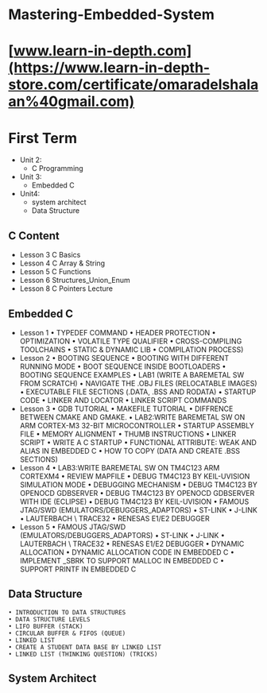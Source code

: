 # Mastering-Embedded-System
# [www.learn-in-depth.com](https://www.learn-in-depth-store.com/certificate/omaradelshalaan%40gmail.com)

# First Term 
- Unit 2: 
	- C Programming
- Unit 3:
	- Embedded C
- Unit4: 
	- system architect 
	- Data Structure
    
   
## C Content
-  Lesson 3 C Basics
-  Lesson 4 C Array & String
-  Lesson 5 C Functions
-  Lesson 6 Structures_Union_Enum
-  Lesson 8 C Pointers Lecture


## Embedded C
-  Lesson 1 
	• TYPEDEF COMMAND
	• HEADER PROTECTION
	• OPTIMIZATION
	• VOLATILE TYPE QUALIFIER
	• CROSS-COMPILING TOOLCHAINS
	• STATIC & DYNAMIC LIB
	• COMPILATION PROCESS)
-  Lesson 2
	• BOOTING SEQUENCE
	• BOOTING WITH DIFFERENT RUNNING MODE
	• BOOT SEQUENCE INSIDE BOOTLOADERS
	• BOOTING SEQUENCE EXAMPLES
	• LAB1 (WRITE A BAREMETAL SW FROM SCRATCH)
	• NAVIGATE THE .OBJ FILES (RELOCATABLE IMAGES)
	• EXECUTABLE FILE SECTIONS (.DATA, .BSS AND RODATA)
	• STARTUP CODE
	• LINKER AND LOCATOR
	• LINKER SCRIPT COMMANDS
-  Lesson 3
	• GDB TUTORIAL
	• MAKEFILE TUTORIAL
	• DIFFRENCE BETWEEN CMAKE AND GMAKE.
	• LAB2:WRITE BAREMETAL SW ON ARM CORTEX-M3 32-BIT MICROCONTROLLER
	• STARTUP ASSEMBLY FILE
	• MEMORY ALIGNMENT
	• THUMB INSTRUCTIONS
	• LINKER SCRIPT
	• WRITE A C STARTUP
	• FUNCTIONAL ATTRIBUTE: WEAK AND ALIAS IN EMBEDDED C
	• HOW TO COPY (DATA AND CREATE .BSS SECTIONS)
-  Lesson 4
	• LAB3:WRITE BAREMETAL SW ON TM4C123 ARM CORTEXM4
	• REVIEW MAPFILE
	• DEBUG TM4C123 BY KEIL-UVISION SIMULATION MODE
	• DEBUGGING MECHANISM
	• DEBUG TM4C123 BY OPENOCD GDBSERVER
	• DEBUG TM4C123 BY OPENOCD GDBSERVER WITH IDE (ECLIPSE)
	• DEBUG TM4C123 BY KEIL-UVISION
	• FAMOUS JTAG/SWD (EMULATORS/DEBUGGERS_ADAPTORS)
	• ST-LINK
	• J-LINK
	• LAUTERBACH \ TRACE32
	• RENESAS E1/E2 DEBUGGER
-  Lesson 5
	• FAMOUS JTAG/SWD (EMULATORS/DEBUGGERS_ADAPTORS)
	• ST-LINK
	• J-LINK
	• LAUTERBACH \ TRACE32
	• RENESAS E1/E2 DEBUGGER
	• DYNAMIC ALLOCATION
	• DYNAMIC ALLOCATION CODE IN EMBEDDED C
	• IMPLEMENT _SBRK TO SUPPORT MALLOC IN EMBEDDED C
	• SUPPORT PRINTF IN EMBEDDED C


## Data Structure
	• INTRODUCTION TO DATA STRUCTURES
	• DATA STRUCTURE LEVELS
	• LIFO BUFFER (STACK)
	• CIRCULAR BUFFER & FIFOS (QUEUE)
	• LINKED LIST
	• CREATE A STUDENT DATA BASE BY LINKED LIST
	• LINKED LIST (THINKING QUESTION) (TRICKS)

		
## System Architect
		
